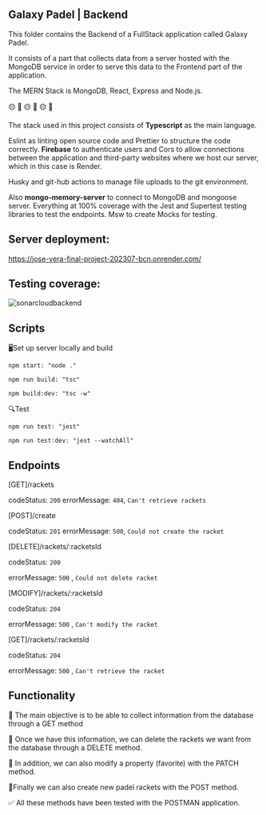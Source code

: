 ## Galaxy Padel | Backend

This folder contains the Backend of a FullStack application called Galaxy Padel.

It consists of a part that collects data from a server hosted with the MongoDB service in order to serve this data to the Frontend part of the application.

The MERN Stack is MongoDB, React, Express and Node.js.

:yellow_circle: :large_blue_circle: :yellow_circle: :large_blue_circle: :yellow_circle: :large_blue_circle:

The stack used in this project consists of **Typescript** as the main language.

Eslint as linting open source code and Prettier to structure the code correctly. **Firebase** to authenticate users and Cors to allow connections between the application and third-party websites where we host our server, which in this case is Render.

Husky and git-hub actions to manage file uploads to the git environment.

Also **mongo-memory-server** to connect to MongoDB and mongoose server. Everything at 100% coverage with the Jest and Supertest testing libraries to test the endpoints. Msw to create Mocks for testing.

## Server deployment:

https://jose-vera-final-project-202307-bcn.onrender.com/

## Testing coverage:

![sonarcloudbackend](https://cdn.discordapp.com/attachments/1150483066259775582/1154134086949011607/sonarcloudbackend.png)

## Scripts

:desktop_computer:Set up server locally and build

`npm start: "node ."`

`npm run build: "tsc"`

`npm build:dev: "tsc -w"`

:mag:Test

`npm run test: "jest"`

`npm run test:dev: "jest --watchAll"`

## Endpoints

[GET]/rackets

codeStatus: `200`
errorMessage: `404`, `Can't retrieve rackets`

[POST]/create

codeStatus: `201`
errorMessage: `500`, `Could not create the racket`

[DELETE]/rackets/:racketsId

codeStatus: `200`

errorMessage: `500` , `Could not delete racket`

[MODIFY]/rackets/:racketsId

codeStatus: `204`

errorMessage: `500` , `Can't modify the racket`

[GET]/rackets/:racketsId

codeStatus: `204`

errorMessage: `500` , `Can't retrieve the racket`

## Functionality

:small_orange_diamond: The main objective is to be able to collect information from the database through a GET method

:small_blue_diamond: Once we have this information, we can delete the rackets we want from the database through a DELETE method.

:small_orange_diamond: In addition, we can also modify a property (favorite) with the PATCH method.

:small_blue_diamond:Finally we can also create new padel rackets with the POST method.

:white_check_mark: All these methods have been tested with the POSTMAN application.

